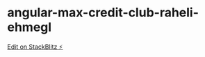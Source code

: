 # angular-max-credit-club-raheli-ehmegl

[Edit on StackBlitz ⚡️](https://stackblitz.com/edit/angular-max-credit-club-raheli-2yxkh9)